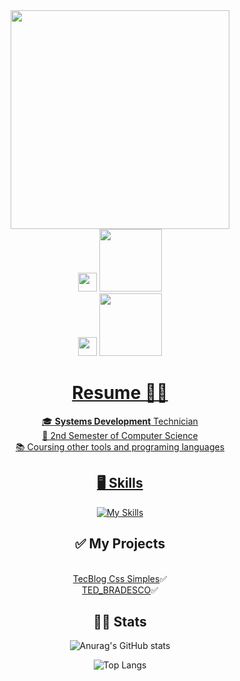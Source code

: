 
<div id="content" align="center">
  <div id="header" align="center">
    <img src="https://i.gifer.com/WOKs.gif" width="350">
 </div>
    <div id="contacts">
<img src="https://cdn-icons-png.flaticon.com/512/174/174857.png" width="30">
      <a href="https://www.linkedin.com/in/igorgoncalvescamillo/">
        <img src="https://img.shields.io/badge/LindkedIn-blue" width="100">
      </a><br>
<img src="https://upload.wikimedia.org/wikipedia/commons/thumb/a/a5/Instagram_icon.png/1200px-Instagram_icon.png" width="30">
<a href="https://www.instagram.com/igor.gonc.27/">
        <img src="https://img.shields.io/badge/Instagram-e106c4" width="100">
    </div>
 



# Resume 🙋‍♂️ 
🎓 **Systems Development** Technician<br>
📖 2nd Semester of Computer Science<br>
📚 Coursing other tools and programing languages

## 🖥️ Skills

[![My Skills](https://skillicons.dev/icons?i=js,html,css,php,java,mysql,git,vscode)](https://skillicons.dev)

## ✅ My Projects
<br>
<a href="https://github.com/Iglo450/TecBlog-Css-Simples">TecBlog Css Simples</a>✅ <br>
<a href="https://github.com/Iglo450/TED_BRADESCO">TED_BRADESCO</a>✅

## 👨‍💻 Stats

![Anurag's GitHub stats](https://github-readme-stats.vercel.app/api?username=Iglo450&show_icons=true&theme=radical)

![Top Langs](https://github-readme-stats.vercel.app/api/top-langs/?username=Iglo450&langs_count=8)
